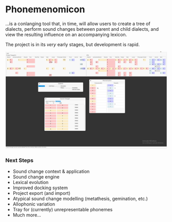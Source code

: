 # Phonemenomicon

...is a conlanging tool that, in time, will allow users to create a tree of dialects, perform sound changes between parent and child dialects, and view the resulting influence on an accompanying lexicon.

The project is in its _very_ early stages, but development is rapid.

<kbd>
  <img src="assets/interface.PNG" />
</kbd>


### Next Steps

- Sound change context & application
- Sound change engine
- Lexical evolution
- Improved docking system
- Project export (and import)
- Atypical sound change modelling (metathesis, gemination, etc.)
- Allophonic variation
- Tray for (currently) unrepresentable phonemes
- Much more...